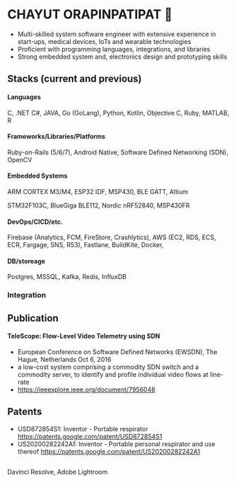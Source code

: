 # CHAYUT ORAPINPATIPAT 👋

-	Multi-skilled system software engineer with extensive experience in 
start-ups, medical devices, IoTs and wearable technologies
-	Proficient with programming languages, integrations, and libraries
-	Strong embedded system and, electronics design and prototyping skills

## Stacks (current and previous)
#### Languages
C, .NET C#, JAVA, Go (GoLang), Python, Kotlin, Objective C, Ruby, MATLAB, R

#### Frameworks/Libraries/Platforms 
Ruby-on-Rails (5/6/7), Android Native, Software Defined Networking (SDN), OpenCV

#### Embedded Systems
ARM CORTEX M3/M4, ESP32 IDF, MSP430, BLE GATT, Altium

STM32F103C, BlueGiga BLE112, Nordic nRF52840, MSP430FR

#### DevOps/CICD/etc.
Firebase (Analytics, FCM, FireStore, Crashlytics), 
AWS (EC2, RDS, ECS, ECR, Fargage, SNS, R53), Fastlane, BuildKite, Docker, 

#### DB/storeage
Postgres, MSSQL, Kafka, Redis, InfluxDB

### Integration


## Publication	

#### TeleScope: Flow-Level Video Telemetry using SDN

- European Conference on Software Defined Networks (EWSDN), The Hague, Netherlands Oct 6, 2016
- a low-cost system comprising a commodity SDN switch and a commodity server, to identify and profile individual video flows at 
line-rate
- https://ieeexplore.ieee.org/document/7956048

## Patents
- USD872854S1: Inventor - Portable respirator 
 https://patents.google.com/patent/USD872854S1
- US20200282242A1: Inventor - Portable personal respirator and use thereof 
 https://patents.google.com/patent/US20200282242A1

## 
Davinci Resolve, Adobe Lightroom
 



